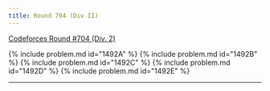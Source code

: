 ```yaml
---
title: Round 704 (Div II)
---
```


[Codeforces Round #704 (Div. 2)](https://codeforces.com/contest/1492)

{% include problem.md id="1492A" %}
{% include problem.md id="1492B" %}
{% include problem.md id="1492C" %}
{% include problem.md id="1492D" %}
{% include problem.md id="1492E" %}

* * *

<object data='notes/R-704.pdf' width='1000' height='1000' type='application/pdf'/>
